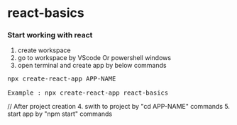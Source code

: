 # react-basics

### Start working with react 
1. create workspace
2. go to workspace by VScode Or powershell windows
3. open terminal and create app by below commands
<pre>
npx create-react-app APP-NAME

Example : npx create-react-app react-basics
</pre>
// After project creation
4. swith to project by "cd APP-NAME" commands
5. start app by "npm start" commands
